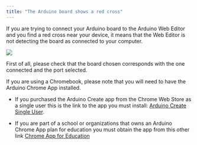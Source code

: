 ```yaml
---
title: "The Arduino board shows a red cross"
---
```


If you are trying to connect your Arduino board to the Arduino Web Editor and you find a red cross near your device, it means that the Web Editor is not detecting the board as connected to your computer.

![](img/Chrome_App_Red_Cross.png)

First of all, please check that the board chosen corresponds with the one connected and the port selected.

If you are using a Chromebook, please note that you will need to have the Arduino Chrome App installed.

* If you purchased the Arduino Create app from the Chrome Web Store as a single user this is the link to the app you must install: [Arduino Create Single User](https://chrome.google.com/webstore/detail/arduino-create/dcgicpihgkmccjigalccipmjlnjopdfe?hl=en).

* If you are part of a school or organizations that owns an Arduino Chrome App plan for education you must obtain the app from this other link [Chrome App for Education](https://chrome.google.com/webstore/detail/arduino-create-for-educat/elmgohdonjdampbcgefphnlchgocpaij)
